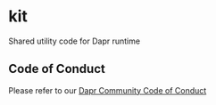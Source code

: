# kit

Shared utility code for Dapr runtime

## Code of Conduct

Please refer to our [Dapr Community Code of Conduct](https://github.com/dapr/community/blob/master/CODE-OF-CONDUCT.md)

